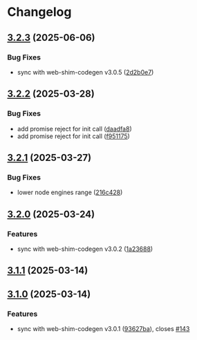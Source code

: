 # Changelog

## [3.2.3](https://github.com/OneSignal/react-onesignal/compare/3.2.2...3.2.3) (2025-06-06)

### Bug Fixes

* sync with web-shim-codegen v3.0.5 ([2d2b0e7](https://github.com/OneSignal/react-onesignal/commit/2d2b0e718a6dd51efe142fd1f416029ce113fd42))

## [3.2.2](https://github.com/OneSignal/react-onesignal/compare/3.2.1...3.2.2) (2025-03-28)

### Bug Fixes

* add promise reject for init call ([daadfa8](https://github.com/OneSignal/react-onesignal/commit/daadfa8de3ba98a2b9bd81a497187c4ef07cbc30))
* add promise reject for init call ([f951175](https://github.com/OneSignal/react-onesignal/commit/f9511751b930cc65ec78e355f07056c54ac997be))

## [3.2.1](https://github.com/OneSignal/react-onesignal/compare/3.2.0...3.2.1) (2025-03-27)

### Bug Fixes

* lower node engines range ([216c428](https://github.com/OneSignal/react-onesignal/commit/216c4280ecf1aea2722676e5f59f5797b75abbed))

## [3.2.0](https://github.com/OneSignal/react-onesignal/compare/3.1.1...3.2.0) (2025-03-24)

### Features

* sync with web-shim-codegen v3.0.2 ([1a23688](https://github.com/OneSignal/react-onesignal/commit/1a23688ba8cb42533ad561ef460eaacf2c9be6d9))

## [3.1.1](https://github.com/OneSignal/react-onesignal/compare/3.1.0...3.1.1) (2025-03-14)

## [3.1.0](https://github.com/OneSignal/react-onesignal/compare/3.0.1...3.1.0) (2025-03-14)

### Features

* sync with web-shim-codegen v3.0.1 ([93627ba](https://github.com/OneSignal/react-onesignal/commit/93627ba19f6aac555b68ef726b7d6ae9c4aa2a31)), closes [#143](https://github.com/OneSignal/react-onesignal/issues/143)
